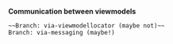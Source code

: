 **Communication between viewmodels**
```
~~Branch: via-viewmodellocator (maybe not)~~
Branch: via-messaging (maybe!) 
```
